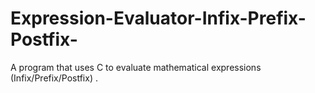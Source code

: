 # Expression-Evaluator-Infix-Prefix-Postfix-
A program that uses C to evaluate mathematical expressions (Infix/Prefix/Postfix) .
